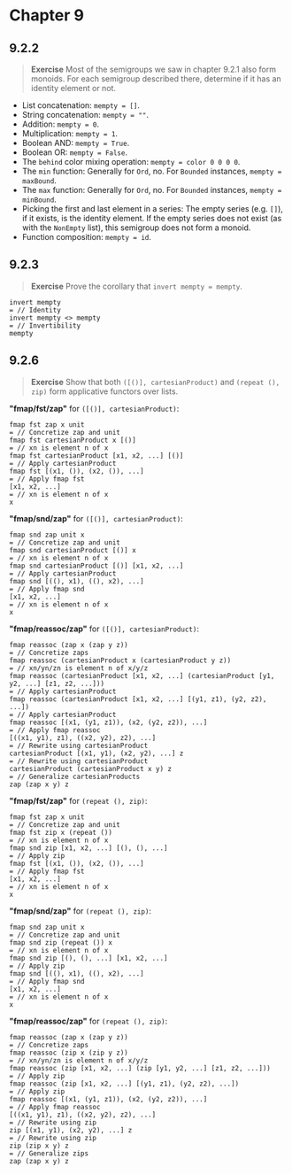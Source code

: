 # Chapter 9

## 9.2.2

> **Exercise** Most of the semigroups we saw in chapter 9.2.1 also form monoids. For each semigroup described there, determine if it has an identity element or not.

- List concatenation: `mempty = []`.
- String concatenation: `mempty = ""`.
- Addition: `mempty = 0`.
- Multiplication: `mempty = 1`.
- Boolean AND: `mempty = True`.
- Boolean OR: `mempty = False`.
- The `behind` color mixing operation: `mempty = color 0 0 0 0`.
- The `min` function: Generally for `Ord`, no. For `Bounded` instances, `mempty = maxBound`.
- The `max` function: Generally for `Ord`, no. For `Bounded` instances, `mempty = minBound`.
- Picking the first and last element in a series: The empty series (e.g. `[]`), if it exists, is the identity element. If the empty series does not exist (as with the `NonEmpty` list), this semigroup does not form a monoid.
- Function composition: `mempty = id`.

## 9.2.3

> **Exercise** Prove the corollary that `invert mempty = mempty`.

```
invert mempty
= // Identity
invert mempty <> mempty
= // Invertibility
mempty
```

## 9.2.6

> **Exercise** Show that both `([()], cartesianProduct)` and `(repeat (), zip)` form applicative functors over lists.

**"fmap/fst/zap"** for `([()], cartesianProduct)`:

```
fmap fst zap x unit
= // Concretize zap and unit
fmap fst cartesianProduct x [()]
= // xn is element n of x
fmap fst cartesianProduct [x1, x2, ...] [()]
= // Apply cartesianProduct
fmap fst [(x1, ()), (x2, ()), ...]
= // Apply fmap fst
[x1, x2, ...]
= // xn is element n of x
x
```

**"fmap/snd/zap"** for `([()], cartesianProduct)`:

```
fmap snd zap unit x
= // Concretize zap and unit
fmap snd cartesianProduct [()] x
= // xn is element n of x
fmap snd cartesianProduct [()] [x1, x2, ...]
= // Apply cartesianProduct
fmap snd [((), x1), ((), x2), ...]
= // Apply fmap snd
[x1, x2, ...]
= // xn is element n of x
x
```

**"fmap/reassoc/zap"** for `([()], cartesianProduct)`:

```
fmap reassoc (zap x (zap y z))
= // Concretize zaps
fmap reassoc (cartesianProduct x (cartesianProduct y z))
= // xn/yn/zn is element n of x/y/z
fmap reassoc (cartesianProduct [x1, x2, ...] (cartesianProduct [y1, y2, ...] [z1, z2, ...]))
= // Apply cartesianProduct
fmap reassoc (cartesianProduct [x1, x2, ...] [(y1, z1), (y2, z2), ...])
= // Apply cartesianProduct
fmap reassoc [(x1, (y1, z1)), (x2, (y2, z2)), ...]
= // Apply fmap reassoc
[((x1, y1), z1), ((x2, y2), z2), ...]
= // Rewrite using cartesianProduct
cartesianProduct [(x1, y1), (x2, y2), ...] z
= // Rewrite using cartesianProduct
cartesianProduct (cartesianProduct x y) z
= // Generalize cartesianProducts
zap (zap x y) z
```

**"fmap/fst/zap"** for `(repeat (), zip)`:

```
fmap fst zap x unit
= // Concretize zap and unit
fmap fst zip x (repeat ())
= // xn is element n of x
fmap snd zip [x1, x2, ...] [(), (), ...]
= // Apply zip
fmap fst [(x1, ()), (x2, ()), ...]
= // Apply fmap fst
[x1, x2, ...]
= // xn is element n of x
x
```

**"fmap/snd/zap"** for `(repeat (), zip)`:

```
fmap snd zap unit x
= // Concretize zap and unit
fmap snd zip (repeat ()) x
= // xn is element n of x
fmap snd zip [(), (), ...] [x1, x2, ...]
= // Apply zip
fmap snd [((), x1), ((), x2), ...]
= // Apply fmap snd
[x1, x2, ...]
= // xn is element n of x
x
```

**"fmap/reassoc/zap"** for `(repeat (), zip)`:

```
fmap reassoc (zap x (zap y z))
= // Concretize zaps
fmap reassoc (zip x (zip y z))
= // xn/yn/zn is element n of x/y/z
fmap reassoc (zip [x1, x2, ...] (zip [y1, y2, ...] [z1, z2, ...]))
= // Apply zip
fmap reassoc (zip [x1, x2, ...] [(y1, z1), (y2, z2), ...])
= // Apply zip
fmap reassoc [(x1, (y1, z1)), (x2, (y2, z2)), ...]
= // Apply fmap reassoc
[((x1, y1), z1), ((x2, y2), z2), ...]
= // Rewrite using zip
zip [(x1, y1), (x2, y2), ...] z
= // Rewrite using zip
zip (zip x y) z
= // Generalize zips
zap (zap x y) z
```
